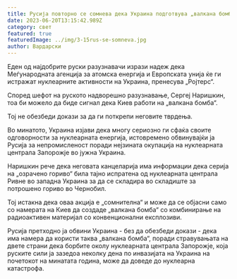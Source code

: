 ```yaml
---
title: Русија повторно се сомнева дека Украина подготвува „валкана бомба“
date: 2023-06-20T13:15:42.989Z
category: свет
featured: true
featuredImage: ../img/3-15rus-se-somneva.jpg
author: Вардарски
---
```

Еден од најдобрите руски разузнавачи изрази надеж дека Меѓународната агенција за атомска енергија и Европската унија ќе ги истражат нуклеарните активности на Украина, пренесува „Ројтерс“.

Според шефот на руското надворешно разузнавање, Сергеј Наришкин, тоа би можело да биде сигнал дека Киев работи на „валкана бомба“.

Тој не обезбеди докази за да ги поткрепи неговите тврдења.

Во минатото, Украина изјави дека многу сериозно ги сфаќа своите одговорности за нуклеарната енергија, истовремено обвинувајќи ја Русија за непромисленост поради нејзината окупација на нуклеарната централа Запорожје во јужна Украина.

Наришкин рече дека неговата канцеларија има информации дека серија на „озрачено гориво“ била тајно испратена од нуклеарната централа Ривне во западна Украина за да се складира во складиште за потрошено гориво во Чернобил.

Тој истакна дека оваа акција е „сомнителна“ и може да се објасни само со намерата на Киев да создаде „валкана бомба“ со комбинирање на радиоактивен материјал со конвенционални експлозиви.

Русија претходно ја обвини Украина - без да обезбеди докази - дека има намера да користи таква „валкана бомба“, поради стравувањата на двете страни дека борбите околу нуклеарната централа Запорожје, која руските сили ја зазедоа неколку дена по инвазијата на Украина на почетокот на минатата година, може да доведе до нуклеарна катастрофа.